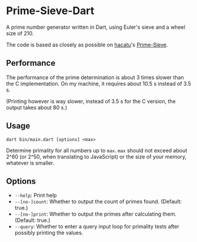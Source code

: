 # Prime-Sieve-Dart

A prime number generator written in Dart, using Euler's sieve and a wheel size of 210.

The code is based as closely as possible on
[hacatu](https://github.com/hacatu)'s
[Prime-Sieve](https://github.com/hacatu/Prime-Sieve).

## Performance

The performance of the prime determination is about 3 times slower than the C implementation. On my machine, it requires about 10.5 s instead of 3.5 s.

(Printing however is way slower, instead of 3.5 s for the C version, the output takes about 80 s.)

## Usage
`dart bin/main.dart [options] <max>`

Determine primality for all numbers up to `max`. `max` should not exceed
about 2^60 (or 2^50, when translating to JavaScript) or the size of your
memory, whatever is smaller.

## Options
* `--help`: Print help
* `--[no-]count`: Whether to output the count of primes found.
  (Default: true.)
* `--[no-]print`: Whether to output the primes after calculating them.
  (Default: true.)
* `--query`: Whether to enter a query input loop for primality tests after
  possibly printing the values.
